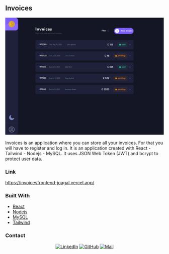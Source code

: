 ## Invoices

![Invoices](https://github.com/JoaGal/Invoice/blob/main/client/src/assets/InvoiceApp.webp?raw=true)

Invoices is an application where you can store all your invoices. For that you will have to register and log in.
It is an application created with React - Tailwind - Nodejs - MySQL. 
It uses JSON Web Token (JWT) and bcrypt to protect user data.

### Link

https://invoicesfrontend-joagal.vercel.app/

### Built With

* [React](https://reactjs.org/)
* [Nodejs](https://nodejs.org/)
* [MySQL](https://www.mysql.com/)
* [Tailwind](https://tailwindui.com/)

### Contact

<p align="center">
  <a href="https://www.linkedin.com/in/joaquingaldeano/"><img width="100" src="https://upload.wikimedia.org/wikipedia/commons/thumb/8/81/LinkedIn_icon.svg/2048px-LinkedIn_icon.svg.png" alt="LinkedIn"></a>
  <a href="https://github.com/JoaGal"><img width="100" src="https://github.githubassets.com/assets/GitHub-Mark-ea2971cee799.png" alt="GitHub"></a>
  <a href="mailto:joaquingaldeano7@gmail.com"><img width="100" src="https://asset.brandfetch.io/id5o3EIREg/idXFAM-Ij7.png" alt="Mail"></a>
</p>
